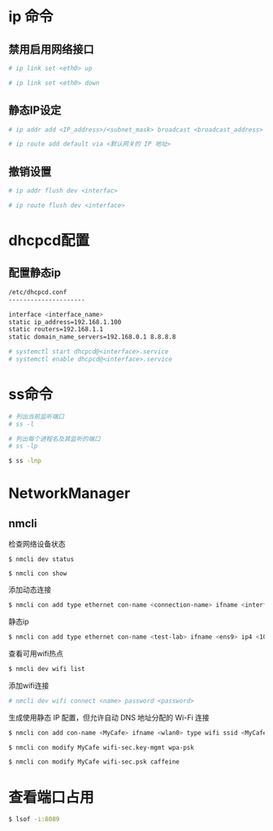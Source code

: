 # ip 命令

## 禁用启用网络接口

```bash
# ip link set <eth0> up

# ip link set <eth0> down
```

## 静态IP设定

```bash
# ip addr add <IP_address>/<subnet_mask> broadcast <broadcast_address> dev <interface>

# ip route add default via <默认网关的 IP 地址>
```

## 撤销设置

```bash
# ip addr flush dev <interfac>

# ip route flush dev <interface>
```

# dhcpcd配置

## 配置静态ip

```bash
/etc/dhcpcd.conf
---------------------

interface <interface_name>
static ip_address=192.168.1.100
static routers=192.168.1.1
static domain_name_servers=192.168.0.1 8.8.8.8

# systemctl start dhcpcd@<interface>.service
# systemctl enable dhcpcd@<interface>.service
```

# ss命令

```bash
# 列出当前监听端口
# ss -l

# 列出每个进程名及其监听的端口 
# ss -lp 

$ ss -lnp
```

# NetworkManager

## nmcli

检查网络设备状态

```bsh
$ nmcli dev status

$ nmcli con show
```

添加动态连接

```bash
$ nmcli con add type ethernet con-name <connection-name> ifname <interface-name>
```

静态ip

```bash
$ nmcli con add type ethernet con-name <test-lab> ifname <ens9> ip4 <10.10.10.10/24> gw4 <10.10.10.254>
```

查看可用wifi热点

```bash
$ nmcli dev wifi list
```

添加wifi连接

```bash
# nmcli dev wifi connect <name> password <password>
```

生成使用静态 IP 配置，但允许自动 DNS 地址分配的 Wi-Fi 连接

```bash
$ nmcli con add con-name <MyCafe> ifname <wlan0> type wifi ssid <MyCafe> ip4 <192.168.100.101/24> gw4 <192.168.100.1>

$ nmcli con modify MyCafe wifi-sec.key-mgmt wpa-psk

$ nmcli con modify MyCafe wifi-sec.psk caffeine
```

# 查看端口占用

```bash
$ lsof -i:8089
```
